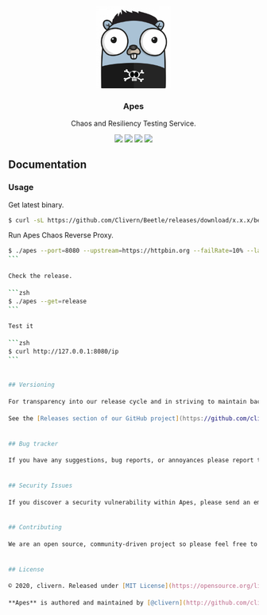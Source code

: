 <p align="center">
    <img alt="Apes Logo" src="https://raw.githubusercontent.com/Clivern/Apes/master/assets/img/gopher.png?v=1.0.1" width="150" />
    <h3 align="center">Apes</h3>
    <p align="center">Chaos and Resiliency Testing Service.</p>
    <p align="center">
        <a href="https://travis-ci.org/Clivern/Apes"><img src="https://travis-ci.org/Clivern/Apes.svg?branch=master"></a>
        <a href="https://github.com/Clivern/Apes/releases"><img src="https://img.shields.io/badge/Version-0.0.1-red.svg"></a>
        <a href="https://goreportcard.com/report/github.com/Clivern/Apes"><img src="https://goreportcard.com/badge/github.com/clivern/Apes?v=0.0.1"></a>
        <a href="https://github.com/Clivern/Apes/blob/master/LICENSE"><img src="https://img.shields.io/badge/LICENSE-MIT-orange.svg"></a>
    </p>
</p>


## Documentation

### Usage

Get latest binary.

```zsh
$ curl -sL https://github.com/Clivern/Beetle/releases/download/x.x.x/beetle_x.x.x_OS.tar.gz | tar xz
```

Run Apes Chaos Reverse Proxy.

````zsh
$ ./apes --port=8080 --upstream=https://httpbin.org --failRate=10% --latency=0s
```

Check the release.

```zsh
$ ./apes --get=release
```

Test it

```zsh
$ curl http://127.0.0.1:8080/ip
```


## Versioning

For transparency into our release cycle and in striving to maintain backward compatibility, Apes is maintained under the [Semantic Versioning guidelines](https://semver.org/) and release process is predictable and business-friendly.

See the [Releases section of our GitHub project](https://github.com/clivern/apes/releases) for changelogs for each release version of Apes. It contains summaries of the most noteworthy changes made in each release.


## Bug tracker

If you have any suggestions, bug reports, or annoyances please report them to our issue tracker at https://github.com/clivern/apes/issues


## Security Issues

If you discover a security vulnerability within Apes, please send an email to [hello@clivern.com](mailto:hello@clivern.com)


## Contributing

We are an open source, community-driven project so please feel free to join us. see the [contributing guidelines](CONTRIBUTING.md) for more details.


## License

© 2020, clivern. Released under [MIT License](https://opensource.org/licenses/mit-license.php).

**Apes** is authored and maintained by [@clivern](http://github.com/clivern).
